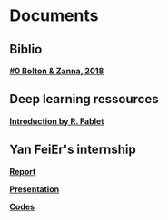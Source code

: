 

#  Documents

##  Biblio


**[#0 Bolton & Zanna, 2018 ][p1]**  

  [p1]: BoltonZanna18.pdf


##  Deep learning ressources



**[Introduction by R. Fablet ][p2]**  

  [p2]: course_DL_DSG2020.pdf


##  Yan FeiEr's internship



**[Report ][p3]**  

  [p3]: Report_YAN_Feier.pdf

**[Presentation ][p4]**  

  [p4]: Defense0609_Yan.pdf
  
  

**[Codes ][p5]**  

  [p5]: codes_Yan.zip
  